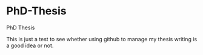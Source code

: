 # PhD-Thesis
PhD Thesis

This is just a test to see whether using github to manage my thesis writing is a good idea or not. 
